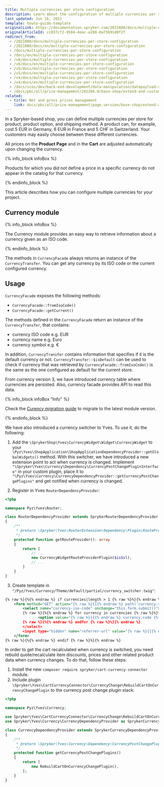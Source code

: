 ```yaml
---
title: Multiple currencies per store configuration
description: Learn about the configuration of multiple currencies per store for your Spryker based projects.
last_updated: Jun 16, 2021
template: howto-guide-template
originalLink: https://documentation.spryker.com/2021080/docs/multiple-currencies-per-store-configuration
originalArticleId: cc037cf2-9504-4eac-a288-0a73691d0f2f
redirect_from:
  - /2021080/docs/multiple-currencies-per-store-configuration
  - /2021080/docs/en/multiple-currencies-per-store-configuration
  - /docs/multiple-currencies-per-store-configuration
  - /docs/en/multiple-currencies-per-store-configuration
  - /v6/docs/multiple-currencies-per-store-configuration
  - /v6/docs/en/multiple-currencies-per-store-configuration
  - /v5/docs/multiple-currencies-per-store-configuration
  - /v5/docs/en/multiple-currencies-per-store-configuration
  - /v4/docs/multiple-currencies-per-store-configuration
  - /v4/docs/en/multiple-currencies-per-store-configuration
  - /docs/scos/dev/back-end-development/data-manipulation/datapayload-conversion/multiple-currencies-per-store-configuration.html
  - /docs/pbc/all/price-management/202204.0/base-shop/extend-and-customize/multiple-currencies-per-store-configuration.html
related:
  - title: Net and gross prices management
    link: docs/pbc/all/price-management/page.version/base-shop/extend-and-customize/configuration-of-price-modes-and-types.html
---
```


In a Spryker-based shop, you can define multiple currencies per store for product, product option, and shipping method. A product can, for example, cost 5 EUR in Germany, 6 EUR in France and 5 CHF in Switzerland. Your customers may easily choose between these different currencies.

All prices on the **Product Page** and in the **Cart** are adjusted automatically upon changing the currency.

{% info_block infoBox %}

Products for which you did not define a price in a specific currency do not appear in the catalog for that currency.

{% endinfo_block %}

This article describes how you can configure multiple currencies for your project.

## Currency module

{% info_block infoBox %}

The Currency module provides an easy way to retrieve information about a currency given as an ISO code.

{% endinfo_block %}


The methods in `CurrencyFacade` always returns an instance of the `CurrencyTransfer`. You can get any currency by its ISO code or the current configured currency.

## Usage

`CurrencyFacade` exposes the following methods:

* `CurrencyFacade::fromIsoCode()`
* `CurrencyFacade::getCurrent()`

The methods defined in the `CurrencyFacade` return an instance of the `CurrencyTransfer`, that contains:

* currency ISO code e.g. EUR
* currency name e.g. Euro
* currency symbol e.g. €

In addition, `CurrencyTransfer` contains information that specifies if it is the default currency or not. `CurrencyTransfer::$isDefault` can be used to check if currency that was retrieved by `CurrencyFacade::fromIsoCode()` is the same as the one configured as default for the current store.

From currency version 3, we have introduced currency table where currencies are persisted. Also, currency facade provides API to read this data.

{% info_block infoBox "Info" %}

Check the [Curency migration guide](/docs/pbc/all/price-management/{{site.version}}/base-shop/install-and-upgrade/upgrade-modules/upgrade-the-currency-module.html) to migrate to the latest  module version.

{% endinfo_block %}

We have also introduced a currency switcher to Yves. To use it, do the following:

1. Add the `\SprykerShop\Yves\CurrencyWidget\Widget\CurrencyWidget` to your `\Pyz\Yves\ShopApplication\ShopApplicationDependencyProvider::getGlobalWidgets()` method. With this switcher, we have introduced a new extension point to act when currency is changed. Implement `"\Spryker\Yves\Currency\Dependency\CurrencyPostChangePluginInterface"` in your custom plugin, place it to `"\Pyz\Yves\Currency\CurrencyDependencyProvider::getCurrencyPostChangePlugins"` and get notified when currency is changed.

2. Register in Yves `RouterDependencyProvider`:

```php
<?php

namespace Pyz\Yves\Router;

class RouterDependencyProvider extends SprykerRouterDependencyProvider
{
    /**
     * @return \Spryker\Yves\RouterExtension\Dependency\Plugin\RouteProviderPluginInterface[]
     */
    protected function getRouteProvider(): array
    {
        return [
            // ...
            new CurrencyWidgetRouteProviderPlugin($isSsl),
            // ...
        ]
    }
}
```

3. Create template in `"/Pyz/Yves/Currency/Theme/default/partial/currency_switcher.twig"`:

```xml
{% raw %}{%{% endraw %} if currencies|length > 1 {% raw %}%}{% endraw %}
    <form method="GET" action="{% raw %}{{{% endraw %} path('currency-switch') {% raw %}}}{% endraw %}" data-component="currency-switch">
        <select name="currency-iso-code" onchange="this.form.submit()">
        {% raw %}{%{% endraw %} for currency in currencies {% raw %}%}{% endraw %}
               <option value="{% raw %}{{{% endraw %} currency.code {% raw %}}}{% endraw %}" {% raw %}{{{% endraw %} (currency.code == currentCurrency) ? 'selected' : ''{% raw %}}}{% endraw %}>{% raw %}{{{% endraw %} currency.name | trans {% raw %}}}{% endraw %}</option>
        {% raw %}{%{% endraw %} endfor {% raw %}%}{% endraw %}
        </select>
        <input type="hidden" name="referrer-url" value="{% raw %}{{{% endraw %} app.request.requestUri {% raw %}}}{% endraw %}" />
    </form>
{% raw %}{%{% endraw %} endif {% raw %}%}{% endraw %}
```

In order to get the cart recalculated when currency is switched, you need rebuild quote/recalculate item discounts, prices and other related product data when currency changes. To do that, follow these steps:

1. Install the new `composer require spryker/cart-currency-connector` module.
2. Include plugin `\Spryker\Yves\CartCurrencyConnector\CurrencyChange\RebuildCartOnCurrencyChangePlugin` to the currency post change plugin stack:

```php
<?php

namespace Pyz\Yves\Currency;

use Spryker\Yves\CartCurrencyConnector\CurrencyChange\RebuildCartOnCurrencyChangePlugin;
use Spryker\Yves\Currency\CurrencyDependencyProvider as SprykerCurrencyDependencyProvider;

class CurrencyDependencyProvider extends SprykerCurrencyDependencyProvider
{
    /**
     * @return \Spryker\Yves\Currency\Dependency\CurrencyPostChangePluginInterface[]
     */
    protected function getCurrencyPostChangePlugins()
    {
        return [
            new RebuildCartOnCurrencyChangePlugin(),
        ];
    }
}
```
